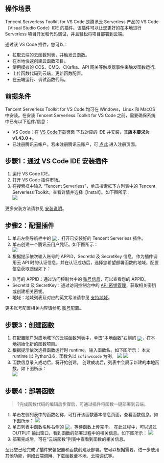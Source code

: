 ## 操作场景

Tencent Serverless Toolkit for VS Code 是腾讯云 Serverless 产品的 VS Code（Visual Studio Code）IDE 的插件。该插件可以让您更好的在本地进行 Serverless 项目开发和代码调试，并且轻松将项目部署到云端。

通过该 VS Code 插件，您可以：

- 拉取云端的云函数列表，并触发云函数。
- 在本地快速创建云函数项目。
- 使用模拟的 COS、CMQ、CKafka、API 网关等触发器事件来触发函数运行。
- 上传函数代码到云端，更新函数配置。
- 在云端运行、调试函数代码。

## 前提条件

Tencent Serverless Toolkit for VS Code 均可在 Windows，Linux 和 MacOS 中安装。在安装 Tencent Serverless Toolkit for VS Code 之前，需要确保系统中已有以下组件/信息：
- VS Code：在 [VS Code下载页面](https://code.visualstudio.com/) 下载对应的 IDE 并安装，其**版本要求为 v1.43.0 +**。
- 已注册腾讯云帐户。若未注册腾讯云账户，可 [点此](https://cloud.tencent.com/register) 进入注册页面。

## 步骤1：通过 VS Code IDE 安装插件
1. 运行 VS Code IDE。
2. 打开 VS Code 插件市场。
3. 在搜索框中输入 “Tencent Serverless”，单击搜索框下方列表中的 Tencent Serverless Toolkit。查看详情并选择【Install】。如下图所示：    
 ![](https://main.qcloudimg.com/raw/4d629d80bb03d4957213af44a4fb524c.png)    

更多安装方法请参见 [安装说明](https://cloud.tencent.com/document/product/583/45429)。

## 步骤2：配置插件
1. 单击左侧导航栏中的 <img src="https://main.qcloudimg.com/raw/f7cec7d66619d97686ff57fc2484294f.png" style="margin:-3px 0;">，打开已安装好的 Tencent Serverless 插件。
2. 单击创建一个腾讯云用户凭证。如下图所示：  
![](https://main.qcloudimg.com/raw/399d7c8f9e5977277e3e3eeaae33bcf7.png)
3. 根据提示依次输入账号的 APPID，SecretId 及 SecretKey 信息，作为插件调用云 API 时的认证信息。并在认证成功后，选择您希望部署函数的地域。配置信息获取途径如下：
 - 账号的 APPID：通过访问控制台中的 [账号信息](https://console.cloud.tencent.com/developer)，可以查看您的 APPID。
 - SecretId 及 SecretKey：通过访问控制台中的 [API 密钥管理](https://console.cloud.tencent.com/cam/capi)，获取相关密钥或创建相关密钥。
 - 地域：地域列表及对应的英文写法请参见 [支持地域](https://cloud.tencent.com/document/product/583/17299#.E6.94.AF.E6.8C.81.E5.9C.B0.E5.9F.9F)。

更多账号配置相关内容请参见 [账号配置](https://cloud.tencent.com/document/product/583/45430)。

## 步骤3：创建函数
1. 在配置账户对应地域下的云端函数列表中，单击“本地函数”右侧的 <img src="https://main.qcloudimg.com/raw/23a2aef59de8a517f093064d9b286709.png" style="margin:-5px 0;">，在本地初始化新的函数项目。
2. 根据提示依次选择函数运行时 runtime，输入函数名。如下图所示：
本文 runtime 以 Python3.6，函数名以 `scfinvscode` 为例。
![](https://main.qcloudimg.com/raw/69a1ea542ff6720810637d58a85ac46e.png)
![](https://main.qcloudimg.com/raw/1ea4912e3328c2662bc2f2543473ea2e.png) 
3. 函数信息录入成功后，将开始创建。
创建成功后，列表中会展示新建的本地函数。如下图所示：  
![](https://main.qcloudimg.com/raw/41a903914b518b12a9ac644ec7fa1032.png)


## 步骤4：部署函数
>?完成函数代码的编辑后步骤后，可通过插件将函数一键部署到云端。
>
1. 单击左侧列表中的函数名称，可打开该函数基本信息页面，查看函数信息。如下图所示：
![](https://main.qcloudimg.com/raw/9dbdda0011e69025a14adccb7c200178.png)
2. 单击列表中函数名称右侧的 <img src="https://main.qcloudimg.com/raw/36a9294ceb6a24850583c2a6eacd4046.png" style="margin:-3px 0;">，等待函数上传完毕。
在此过程中，可以通过 OUTPUT 输出窗口，看到函数的部署过程中的相关信息。如下图所示：
![](https://main.qcloudimg.com/raw/46314dbfbb1cd9644efa2605935f6562.png)
3. 部署完成后，可在“云端函数”列表中查看到函数的相关信息。


至此您已经完成了插件安装配置和函数创建及部署。您可以根据需要，进一步使用其他功能，例如云端调用、下载函数至本地、云端调试等。
